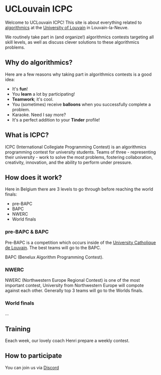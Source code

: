 # UCLouvain **ICPC**

Welcome to UCLouvain ICPC!
This site is about everything related to [algorithmics](https://en.wikipedia.org/wiki/Algorithmics) at the [University of Louvain](https://en.wikipedia.org/wiki/Universit%C3%A9_catholique_de_Louvain) in Louvain-la-Neuve.

We routinely take part in (and organize!) algorithmics contests targeting all skill levels, as well as discuss clever solutions to these algorithmics problems.

## Why do algorithmics?

Here are a few reasons why taking part in algorithmics contests is a good idea:

- It's **fun**!
- You **learn** a lot by participating!
- **Teamwork**; it's cool.
- You (sometimes) receive **balloons** when you successfully complete a problem.
- Karaoke. Need I say more?
- It's a perfect addition to your **Tinder** profile!

## What is ICPC?

ICPC (International Collegiate Programming Contest) is an algorithmics programming contest for university students.
Teams of three - representing their university - work to solve the most problems, fostering collaboration, creativity, innovation, and the ability to perform under pressure.

## How does it work?

Here in Belgium there are 3 levels to go through before reaching the world finals:

- pre-BAPC
- BAPC
- NWERC
- World finals

### pre-BAPC & BAPC
Pre-BAPC is a competition which occurs inside of the [University Catholique de  Louvain](https://en.wikipedia.org/wiki/Universit%C3%A9_catholique_de_Louvain). The best teams will go to the BAPC.

BAPC (Benelux Algorithm Programming Contest).

### NWERC

NWERC (Northwestern Europe Regional Contest) is one of the most important contest, University from Northwestern Europe will compote against each other. Generally top 3 teams will go to the Worlds finals.

### World finals
...
## Training
Eeach week, our lovely coach Henri prepare a weekly contest.
## How to participate
You can join us via [Discord](https://discord.gg/HYVNGM9yGw)

